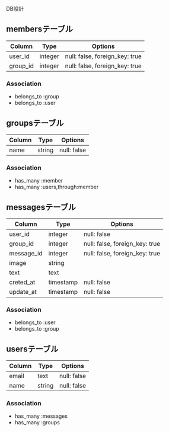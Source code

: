 DB設計

## membersテーブル

|Column|Type|Options|
|------|----|-------|
|user_id|integer|null: false, foreign_key: true|
|group_id|integer|null: false, foreign_key: true|

### Association
- belongs_to :group
- belongs_to :user

## groupsテーブル

|Column|Type|Options|
|------|----|-------|
|name|string|null: false|

### Association
- has_many :member
- has_many :users,through:member

## messagesテーブル

|Column|Type|Options|
|------|----|-------|
|user_id|integer|null: false|
|group_id|integer|null: false, foreign_key: true|
|message_id|integer|null: false, foreign_key: true|
|image|string||
|text|text||
|creted_at|timestamp|null: false|
|update_at|timestamp|null: false|

### Association
- belongs_to :user
- belongs_to :group

## usersテーブル

|Column|Type|Options|
|------|----|-------|
|email|text|null: false|
|name|string|null: false|

### Association
- has_many :messages
- has_many :groups
